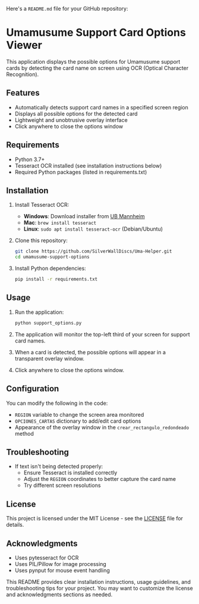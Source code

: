 Here's a `README.md` file for your GitHub repository:

# Umamusume Support Card Options Viewer

This application displays the possible options for Umamusume support cards by detecting the card name on screen using OCR (Optical Character Recognition).

## Features

- Automatically detects support card names in a specified screen region
- Displays all possible options for the detected card
- Lightweight and unobtrusive overlay interface
- Click anywhere to close the options window

## Requirements

- Python 3.7+
- Tesseract OCR installed (see installation instructions below)
- Required Python packages (listed in requirements.txt)

## Installation

1. Install Tesseract OCR:
   - **Windows**: Download installer from [UB Mannheim](https://github.com/UB-Mannheim/tesseract/wiki)
   - **Mac**: `brew install tesseract`
   - **Linux**: `sudo apt install tesseract-ocr` (Debian/Ubuntu)

2. Clone this repository:
   ```bash
   git clone https://github.com/SilverWallDiscs/Uma-Helper.git
   cd umamusume-support-options
   ```

3. Install Python dependencies:
   ```bash
   pip install -r requirements.txt
   ```

## Usage

1. Run the application:
   ```bash
   python support_options.py
   ```

2. The application will monitor the top-left third of your screen for support card names.

3. When a card is detected, the possible options will appear in a transparent overlay window.

4. Click anywhere to close the options window.

## Configuration

You can modify the following in the code:
- `REGION` variable to change the screen area monitored
- `OPCIONES_CARTAS` dictionary to add/edit card options
- Appearance of the overlay window in the `crear_rectangulo_redondeado` method

## Troubleshooting

- If text isn't being detected properly:
  - Ensure Tesseract is installed correctly
  - Adjust the `REGION` coordinates to better capture the card name
  - Try different screen resolutions

## License

This project is licensed under the MIT License - see the [LICENSE](LICENSE) file for details.

## Acknowledgments

- Uses pytesseract for OCR
- Uses PIL/Pillow for image processing
- Uses pynput for mouse event handling


This README provides clear installation instructions, usage guidelines, and troubleshooting tips for your project. You may want to customize the license and acknowledgments sections as needed.